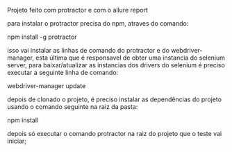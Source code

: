 Projeto feito com protractor e com o allure report

para instalar o protractor precisa do npm, atraves do comando:

npm install -g protractor

isso vai instalar as linhas de comando do protractor e do webdriver-manager, esta última que é responsavel de obter uma instancia do selenium server, para baixar/atualizar as instancias dos drivers do selenium é preciso executar a seguinte linha de comando:

webdriver-manager update

depois de clonado o projeto, é preciso instalar as dependências do projeto usando o comando seguinte na raiz da pasta:

npm install

depois só executar o comando protractor na raiz do projeto que o teste vai iniciar;